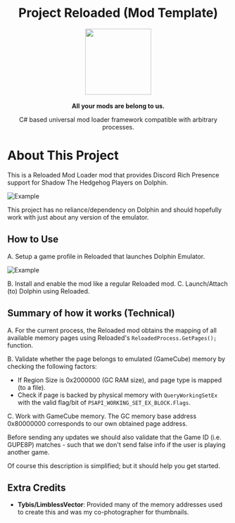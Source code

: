 
<div align="center">
	<h1>Project Reloaded (Mod Template)</h1>
	<img src="https://i.imgur.com/BjPn7rU.png" width="150" align="center" />
	<br/> <br/>
	<strong>All your mods are belong to us.</strong>
	<p>C# based universal mod loader framework compatible with arbitrary processes.</p>
</div>


# About This Project

This is a Reloaded Mod Loader mod that provides Discord Rich Presence support for Shadow The Hedgehog Players on Dolphin.

![Example](https://raw.githubusercontent.com/sewer56lol/ShadowTheHedgehog-RPC/master/Example.png)

This project has no reliance/dependency on Dolphin and should hopefully work with just about any version of the emulator.

## How to Use

A. Setup a game profile in Reloaded that launches Dolphin Emulator.

![Example](https://i.imgur.com/nOZ0Kvd.png)

B. Install and enable the mod like a regular Reloaded mod.
C. Launch/Attach (to) Dolphin using Reloaded.

## Summary of how it works (Technical)

A. For the current process, the Reloaded mod obtains the mapping of all available memory pages using Reloaded's `ReloadedProcess.GetPages();` function.

B. Validate whether the page belongs to emulated (GameCube) memory by checking the following factors:

- If Region Size is 0x2000000 (GC RAM size), and page type is mapped (to a file).
- Check if page is backed by physical memory with `QueryWorkingSetEx` with the valid flag/bit of `PSAPI_WORKING_SET_EX_BLOCK.Flags`.

C. Work with GameCube memory. The GC memory base address 0x80000000 corresponds to our own obtained page address. 

Before sending any updates we should also validate that the Game ID (i.e. GUPE8P) matches - such that we don't send false info if the user is playing another game.

Of course this description is simplified; but it should help you get started.

## Extra Credits

- **Tybis/LimblessVector**: Provided many of the memory addresses used to create this and was my co-photographer for thumbnails.
